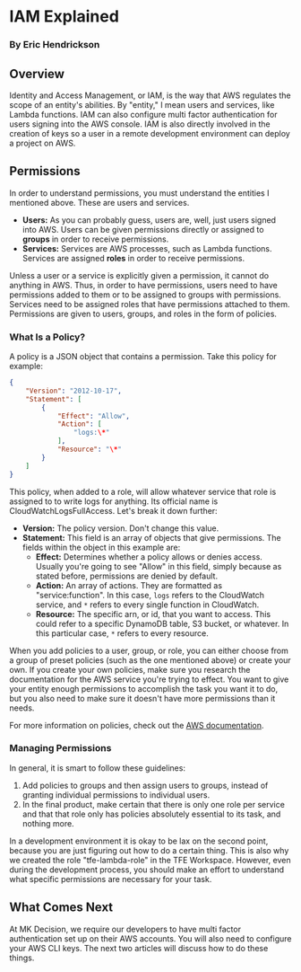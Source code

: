# IAM Explained

### By Eric Hendrickson

## Overview

Identity and Access Management, or IAM, is the way that AWS regulates the scope of an entity's abilities. By "entity," I mean users and services, like Lambda functions. IAM can also configure multi factor authentication for users signing into the AWS console. IAM is also directly involved in the creation of keys so a user in a remote development environment can deploy a project on AWS.

## Permissions

In order to understand permissions, you must understand the entities I mentioned above. These are users and services.

* **Users:** As you can probably guess, users are, well, just users signed into AWS. Users can be given permissions directly or assigned to **groups** in order to receive permissions.
* **Services:** Services are AWS processes, such as Lambda functions. Services are assigned **roles** in order to receive permissions.

Unless a user or a service is explicitly given a permission, it cannot do anything in AWS. Thus, in order to have permissions, users need to have permissions added to them or to be assigned to groups with permissions. Services need to be assigned roles that have permissions attached to them. Permissions are given to users, groups, and roles in the form of policies.

### What Is a Policy?

A policy is a JSON object that contains a permission. Take this policy for example:

```json
{
    "Version": "2012-10-17",
    "Statement": [
        {
            "Effect": "Allow",
            "Action": [
                "logs:\*"
            ],
            "Resource": "\*"
        }
    ]
}
```

This policy, when added to a role, will allow whatever service that role is assigned to to write logs for anything. Its official name is CloudWatchLogsFullAccess. Let's break it down further:

* **Version:** The policy version. Don't change this value.
* **Statement:** This field is an array of objects that give permissions. The fields within the object in this example are:
  * **Effect:** Determines whether a policy allows or denies access. Usually you're going to see "Allow" in this field, simply because as stated before, permissions are denied by default.
  * **Action:** An array of actions. They are formatted as "service:function". In this case, `logs` refers to the CloudWatch service, and `*` refers to every single function in CloudWatch.
  * **Resource:** The specific arn, or id, that you want to access. This could refer to a specific DynamoDB table, S3 bucket, or whatever. In this particular case, `*` refers to every resource.

When you add policies to a user, group, or role, you can either choose from a group of preset policies (such as the one mentioned above) or create your own. If you create your own policies, make sure you research the documentation for the AWS service you're trying to effect. You want to give your entity enough permissions to accomplish the task you want it to do, but you also need to make sure it doesn't have more permissions than it needs.

For more information on policies, check out the [AWS documentation](https://docs.aws.amazon.com/IAM/latest/UserGuide/access_policies.html).

### Managing Permissions

In general, it is smart to follow these guidelines:

1. Add policies to groups and then assign users to groups, instead of granting individual permissions to individual users.
2. In the final product, make certain that there is only one role per service and that that role only has policies absolutely essential to its task, and nothing more.

In a development environment it is okay to be lax on the second point, because you are just figuring out how to do a certain thing. This is also why we created the role "tfe-lambda-role" in the TFE Workspace. However, even during the development process, you should make an effort to understand what specific permissions are necessary for your task.

## What Comes Next

At MK Decision, we require our developers to have multi factor authentication set up on their AWS accounts. You will also need to configure your AWS CLI keys. The next two articles will discuss how to do these things.
